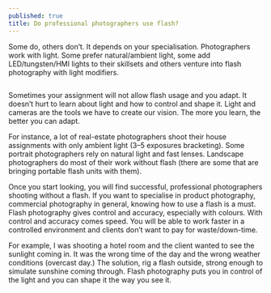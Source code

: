 ```yaml
---
published: true
title: Do professional photographers use flash?
---
```


Some do, others don’t. It depends on your specialisation. Photographers work with light. Some prefer natural/ambient light, some add LED/tungsten/HMI lights to their skillsets and others venture into flash photography with light modifiers.

<span class="image fit"><img src="{{ site.baseurl }}/images/do-professional-photographers-use-flash.jpg" alt="" loading="lazy"></span>

Sometimes your assignment will not allow flash usage and you adapt. It doesn’t hurt to learn about light and how to control and shape it. Light and cameras are the tools we have to create our vision. The more you learn, the better you can adapt.

For instance, a lot of real-estate photographers shoot their house assignments with only ambient light (3–5 exposures bracketing). Some portrait photographers rely on natural light and fast lenses. Landscape photographers do most of their work without flash (there are some that are bringing portable flash units with them).

Once you start looking, you will find successful, professional photographers shooting without a flash.
If you want to specialise in product photography, commercial photography in general, knowing how to use a flash is a must.
Flash photography gives control and accuracy, especially with colours. With control and accuracy comes speed. You will be able to work faster in a controlled environment and clients don’t want to pay for waste/down-time.

For example, I was shooting a hotel room and the client wanted to see the sunlight coming in. It was the wrong time of the day and the wrong weather conditions (overcast day.) The solution, rig a flash outside, strong enough to simulate sunshine coming through.
Flash photography puts you in control of the light and you can shape it the way you see it.
